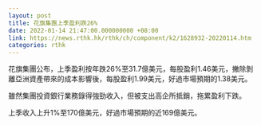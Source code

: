 ```yaml
---
layout: post
title: 花旗集團上季盈利跌26%
date: 2022-01-14 21:47:00.000000000 +08:00
link: https://news.rthk.hk/rthk/ch/component/k2/1628932-20220114.htm
categories: rthk
---
```


花旗集團公布，上季盈利按年跌26%至31.7億美元，每股盈利1.46美元，撇除剝離亞洲資產帶來的成本影響後，每股盈利1.99美元，好過市場預期的1.38美元。

雖然集團投資銀行業務錄得強勁收入，但被支出高企所抵銷，拖累盈利下跌。

上季收入上升1%至170億美元，好過市場預期的近169億美元。
